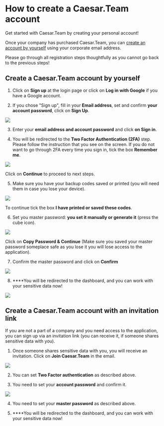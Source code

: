 # How to create a Caesar.Team account

Get started with Caesar.Team by creating your personal account!

Once your company has purchased Caesar.Team, you can [create an account by yourself](https://github.com/caesar-team/docs/blob/master/user_docs/account.md#create-a-caesarteam-account-by-yourself) using your corporate email address.

Please go through all registration steps thoughtfully as you cannot go back to the previous steps!

## Create a Caesar.Team account by yourself

1. Click on **Sign up** at the login page or click on **Log in with Google** if you have a Google account.

2. If you chose "Sign up", fill in your **Email address**, set and confirm **your account password**, click on **Sign Up**.

![](../.gitbook/assets/image%20%2863%29.png)

3. Enter your **email address and account password** and click **on Sign in**.

4. You will be redirected to the **Two Factor Authentication \(2FA\)** step. Please follow the instruction that you see on the screen. If you do not want to go through 2FA every time you sign in, tick the box **Remember me**.

![](../.gitbook/assets/image%20%284%29.png)

Click on **Continue** to proceed to next steps.

5. Make sure you have your backup codes saved or printed \(you will need them in case you lose your device\).

![](../.gitbook/assets/image%20%288%29.png)

To continue tick the box **I have printed or saved these codes**.

6. Set you master password: **you set it manually or generate it** \(press the cube icon\).

![](../.gitbook/assets/image%20%283%29.png)

Click on **Copy Password & Continue** \(Make sure you saved your master password someplace safe as you lose it you will lose access to the application\).

7. Confirm the master password and click on **Confirm**

![](../.gitbook/assets/image%20%286%29.png)

8. ****You will be redirected to the dashboard, and you can work with your sensitive data now!

![](../.gitbook/assets/image%20%2866%29.png)

## Create a Caesar.Team account with an invitation link

If you are not a part of a company and you need access to the application, you can sign up via an invitation link \(you can receive it, if someone shares sensitive data with you\).

1. Once someone shares sensitive data with you, you will receive an invitation. Click on **Join Caesar.Team** in the email.

 

![](../.gitbook/assets/image%20%2816%29.png)

2. You can set **Two Factor authentication** as described above.

3. You need to set your **account password** and confirm it.

![](../.gitbook/assets/image%20%2811%29.png)



4. You need to set your **master password** as described above.

5. ****You will be redirected to the dashboard, and you can work with your sensitive data now!



